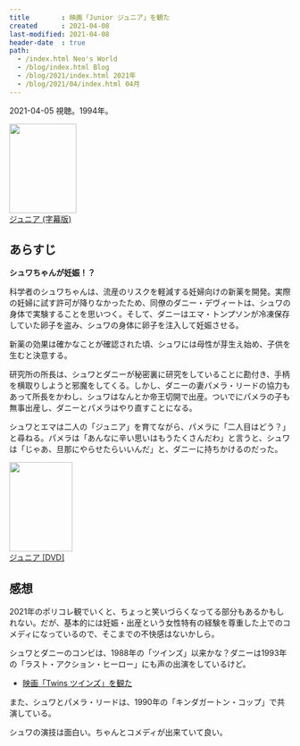 ```yaml
---
title        : 映画「Junior ジュニア」を観た
created      : 2021-04-08
last-modified: 2021-04-08
header-date  : true
path:
  - /index.html Neo's World
  - /blog/index.html Blog
  - /blog/2021/index.html 2021年
  - /blog/2021/04/index.html 04月
---
```


2021-04-05 視聴。1994年。

<div class="ad-amazon">
  <div class="ad-amazon-image">
    <a href="https://www.amazon.co.jp/dp/B00J2IBL5O?tag=neos21-22&amp;linkCode=osi&amp;th=1&amp;psc=1">
      <img src="https://m.media-amazon.com/images/I/51isDZPFZGL._SL160_.jpg" width="120" height="160">
    </a>
  </div>
  <div class="ad-amazon-info">
    <div class="ad-amazon-title">
      <a href="https://www.amazon.co.jp/dp/B00J2IBL5O?tag=neos21-22&amp;linkCode=osi&amp;th=1&amp;psc=1">ジュニア (字幕版)</a>
    </div>
  </div>
</div>

## あらすじ

**シュワちゃんが妊娠！？**

科学者のシュワちゃんは、流産のリスクを軽減する妊婦向けの新薬を開発。実際の妊婦に試す許可が降りなかったため、同僚のダニー・デヴィートは、シュワの身体で実験することを思いつく。そして、ダニーはエマ・トンプソンが冷凍保存していた卵子を盗み、シュワの身体に卵子を注入して妊娠させる。

新薬の効果は確かなことが確認された頃、シュワには母性が芽生え始め、子供を生むと決意する。

研究所の所長は、シュワとダニーが秘密裏に研究をしていることに勘付き、手柄を横取りしようと邪魔をしてくる。しかし、ダニーの妻パメラ・リードの協力もあって所長をかわし、シュワはなんとか帝王切開で出産。ついでにパメラの子も無事出産し、ダニーとパメラはやり直すことになる。

シュワとエマは二人の「ジュニア」を育てながら、パメラに「二人目はどう？」と尋ねる。パメラは「あんなに辛い思いはもうたくさんだわ」と言うと、シュワは「じゃあ、旦那にやらせたらいいんだ」と、ダニーに持ちかけるのだった。

<div class="ad-amazon">
  <div class="ad-amazon-image">
    <a href="https://www.amazon.co.jp/dp/B006QJSRFY?tag=neos21-22&amp;linkCode=osi&amp;th=1&amp;psc=1">
      <img src="https://m.media-amazon.com/images/I/51omhNPSPvL._SL160_.jpg" width="113" height="160">
    </a>
  </div>
  <div class="ad-amazon-info">
    <div class="ad-amazon-title">
      <a href="https://www.amazon.co.jp/dp/B006QJSRFY?tag=neos21-22&amp;linkCode=osi&amp;th=1&amp;psc=1">ジュニア [DVD]</a>
    </div>
  </div>
</div>

## 感想

2021年のポリコレ観でいくと、ちょっと笑いづらくなってる部分もあるかもしれない。だが、基本的には妊娠・出産という女性特有の経験を尊重した上でのコメディになっているので、そこまでの不快感はないかしら。

シュワとダニーのコンビは、1988年の「ツインズ」以来かな？ダニーは1993年の「ラスト・アクション・ヒーロー」にも声の出演をしているけど。

- [映画「Twins ツインズ」を観た](/blog/2020/01/03-01.html)

また、シュワとパメラ・リードは、1990年の「キンダガートン・コップ」で共演している。

シュワの演技は面白い。ちゃんとコメディが出来ていて良い。
